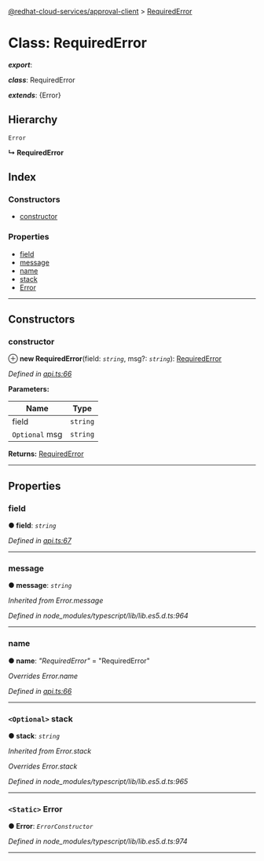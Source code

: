 [@redhat-cloud-services/approval-client](../README.md) > [RequiredError](../classes/requirederror.md)

# Class: RequiredError

*__export__*: 

*__class__*: RequiredError

*__extends__*: {Error}

## Hierarchy

 `Error`

**↳ RequiredError**

## Index

### Constructors

* [constructor](requirederror.md#constructor)

### Properties

* [field](requirederror.md#field)
* [message](requirederror.md#message)
* [name](requirederror.md#name)
* [stack](requirederror.md#stack)
* [Error](requirederror.md#error)

---

## Constructors

<a id="constructor"></a>

###  constructor

⊕ **new RequiredError**(field: *`string`*, msg?: *`string`*): [RequiredError](requirederror.md)

*Defined in [api.ts:66](https://github.com/RedHatInsights/javascript-clients/blob/master/packages/approval/api.ts#L66)*

**Parameters:**

| Name | Type |
| ------ | ------ |
| field | `string` |
| `Optional` msg | `string` |

**Returns:** [RequiredError](requirederror.md)

___

## Properties

<a id="field"></a>

###  field

**● field**: *`string`*

*Defined in [api.ts:67](https://github.com/RedHatInsights/javascript-clients/blob/master/packages/approval/api.ts#L67)*

___
<a id="message"></a>

###  message

**● message**: *`string`*

*Inherited from Error.message*

*Defined in node_modules/typescript/lib/lib.es5.d.ts:964*

___
<a id="name"></a>

###  name

**● name**: *"RequiredError"* = "RequiredError"

*Overrides Error.name*

*Defined in [api.ts:66](https://github.com/RedHatInsights/javascript-clients/blob/master/packages/approval/api.ts#L66)*

___
<a id="stack"></a>

### `<Optional>` stack

**● stack**: *`string`*

*Inherited from Error.stack*

*Overrides Error.stack*

*Defined in node_modules/typescript/lib/lib.es5.d.ts:965*

___
<a id="error"></a>

### `<Static>` Error

**● Error**: *`ErrorConstructor`*

*Defined in node_modules/typescript/lib/lib.es5.d.ts:974*

___

